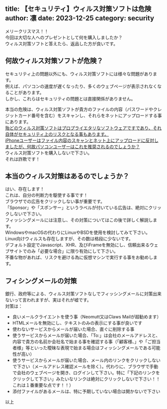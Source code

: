 title: 【セキュリティ】ウィルス対策ソフトは危険
author: 凛
date: 2023-12-25
category: security
----
メリークリスマス！！\
今回は大切な人へのプレゼントとして何を購入しましたか？\
ウィルス対策ソフトと答えたら、返品した方が良いです。

## 何故ウィルス対策ソフトが危険？
セキュリティ上の問題以外にも、ウィルス対策ソフトには様々な問題があります。\
例えば、パソコンの速度が遅くなったり、多くのウェブページが表示されなくなることがあります。\
しかし、これらはセキュリティの問題とは直接関係がありません。

本当の危険は、ウィルス対策ソフトが貴方のファイルの内容（パスワードやクレジットカード番号を含む）をスキャンし、それらをネットにアップロードする事にあります。\
[殆どのウィルス対策ソフトはプロプライエタリなソフトウェアですであり、それ自体がセキュリティ上のリスクとなる事もあります。](https://www.gnu.org/proprietary/proprietary.html)\
[iPhoneユーザーはファイル内容のスキャンとネット上にアップロードに反対しましたが、何故パソコンユーザーはこれを推奨されるのでしょうか？](https://gigazine.net/news/20221208-apple-csam-scan-canceled/)\
ウィルス対策ソフトを購入しないで下さい。\
それは詐欺です！

## 本当のウィルス対策はあるのでしょうか？
はい、存在します！\
これは、自分の判断力を駆使する事です！\
ブラウザでの広告をクリックしない事が重要です。\
「Sponsor」や「スポンサー」というラベルが付いている広告は、絶対にクリックしないで下さい。\
フィッシングメールには注意し、その対策についてはこの後で詳しく解説します。\
WindowsやmacOSの代わりにLinuxやBSDを使用を検討してみて下さい。\
Linux向けウィルスも存在しますが、その数は格段に少ないです。\
デフォルト設定でJavascript、XHR、及びiFrameを無効にし、信頼出来るウェブサイトでのみ「必要な場合」に限り有効にして下さい。\
不番な物があれば、リスクを避ける為に仮想マシンで実行する事をお勧めします。

## フィシングメールの対策
銀行、政府等による、ウィルス対策ソフトなしでフィッシングメールに対策出来ないって言われますが、実はそれが嘘です。\
対策は：
* 良いメールクライエントを使う事（Neomutt又はClaws Mailが超勧めます）
* HTMLメールを無効にし、テキストのみの表示にする事が良いです
* 使わないサービスからメールが届いた場合、直ぐに削除する事
* 使うサービスからメールが届いた場合、「To:」は会社のメールアドレスと、内容で貴方の名前か会社名で始まる事を確認する事（「顧客様、」や「ご担当者様」等といった曖昧な表現で始まる場合はフィッシングメールである可能性が高い）
* 使うサービスからメールが届いた場合、メール内のリンクをクリックしないで下さい（メールアドレス確認メールを除く）。代わりに、ブラウザで手動で会社のウェブページを開き、ログインして下さい。特に「下記のリンクをクリックして下さい」みたいなリンクは絶対にクリックしないで下さい！！これは１番重要な点です！！）
* 添付ファイルがあるメールは、特に予期していない場合は開かないで下さい

以上
